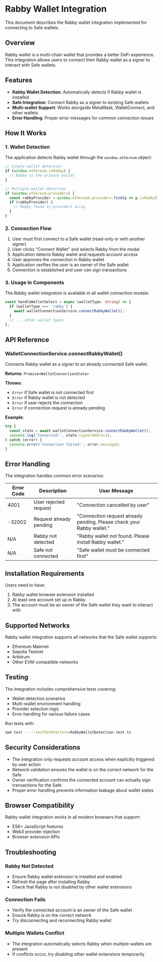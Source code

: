 # Rabby Wallet Integration

This document describes the Rabby wallet integration implemented for connecting to Safe wallets.

## Overview

Rabby wallet is a multi-chain wallet that provides a better DeFi experience. This integration allows users to connect their Rabby wallet as a signer to interact with Safe wallets.

## Features

- **Rabby Wallet Detection**: Automatically detects if Rabby wallet is installed
- **Safe Integration**: Connect Rabby as a signer to existing Safe wallets
- **Multi-wallet Support**: Works alongside MetaMask, WalletConnect, and other wallets
- **Error Handling**: Proper error messages for common connection issues

## How It Works

### 1. Wallet Detection

The application detects Rabby wallet through the `window.ethereum` object:

```typescript
// Single wallet detection
if (window.ethereum.isRabby) {
  // Rabby is the primary wallet
}

// Multiple wallet detection
if (window.ethereum.providers) {
  const rabbyProvider = window.ethereum.providers.find(p => p.isRabby);
  if (rabbyProvider) {
    // Rabby found in providers array
  }
}
```

### 2. Connection Flow

1. User must first connect to a Safe wallet (read-only or with another signer)
2. User clicks "Connect Wallet" and selects Rabby from the modal
3. Application detects Rabby wallet and requests account access
4. User approves the connection in Rabby wallet
5. Application verifies the user is an owner of the Safe wallet
6. Connection is established and user can sign transactions

### 3. Usage in Components

The Rabby wallet integration is available in all wallet connection modals:

```typescript
const handleWalletSelect = async (walletType: string) => {
  if (walletType === 'rabby') {
    await walletConnectionService.connectRabbyWallet();
  }
  // ... other wallet types
};
```

## API Reference

### WalletConnectionService.connectRabbyWallet()

Connects Rabby wallet as a signer to an already connected Safe wallet.

**Returns**: `Promise<WalletConnectionState>`

**Throws**:
- `Error` if Safe wallet is not connected first
- `Error` if Rabby wallet is not detected
- `Error` if user rejects the connection
- `Error` if connection request is already pending

**Example**:
```typescript
try {
  const state = await walletConnectionService.connectRabbyWallet();
  console.log('Connected:', state.signerAddress);
} catch (error) {
  console.error('Connection failed:', error.message);
}
```

## Error Handling

The integration handles common error scenarios:

| Error Code | Description | User Message |
|------------|-------------|--------------|
| 4001 | User rejected request | "Connection cancelled by user" |
| -32002 | Request already pending | "Connection request already pending. Please check your Rabby wallet." |
| N/A | Rabby not detected | "Rabby wallet not found. Please install Rabby wallet." |
| N/A | Safe not connected | "Safe wallet must be connected first" |

## Installation Requirements

Users need to have:
1. Rabby wallet browser extension installed
2. At least one account set up in Rabby
3. The account must be an owner of the Safe wallet they want to interact with

## Supported Networks

Rabby wallet integration supports all networks that the Safe wallet supports:
- Ethereum Mainnet
- Sepolia Testnet  
- Arbitrum
- Other EVM-compatible networks

## Testing

The integration includes comprehensive tests covering:
- Wallet detection scenarios
- Multi-wallet environment handling
- Provider selection logic
- Error handling for various failure cases

Run tests with:
```bash
npm test -- --testPathPattern=RabbyWalletDetection.test.ts
```

## Security Considerations

- The integration only requests account access when explicitly triggered by user action
- Network validation ensures the wallet is on the correct network for the Safe
- Owner verification confirms the connected account can actually sign transactions for the Safe
- Proper error handling prevents information leakage about wallet states

## Browser Compatibility

Rabby wallet integration works in all modern browsers that support:
- ES6+ JavaScript features
- Web3 provider injection
- Browser extension APIs

## Troubleshooting

### Rabby Not Detected
- Ensure Rabby wallet extension is installed and enabled
- Refresh the page after installing Rabby
- Check that Rabby is not disabled by other wallet extensions

### Connection Fails
- Verify the connected account is an owner of the Safe wallet
- Ensure Rabby is on the correct network
- Try disconnecting and reconnecting Rabby wallet

### Multiple Wallets Conflict
- The integration automatically selects Rabby when multiple wallets are present
- If conflicts occur, try disabling other wallet extensions temporarily

